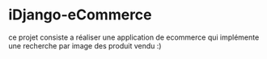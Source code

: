 # iDjango-eCommerce
ce projet consiste a réaliser une application de ecommerce qui implémente une recherche par image des produit vendu :)
